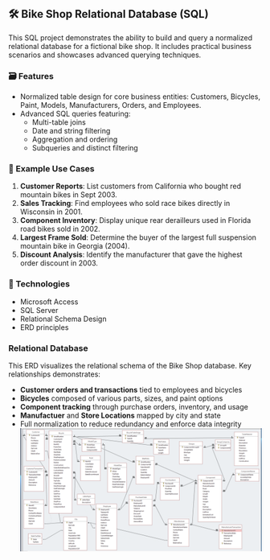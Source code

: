 ## 🛠️ Bike Shop Relational Database (SQL)

This SQL project demonstrates the ability to build and query a normalized relational database for a fictional bike shop. It includes practical business scenarios and showcases advanced querying techniques.

### 🗃️ Features

- Normalized table design for core business entities: Customers, Bicycles, Paint, Models, Manufacturers, Orders, and Employees.
- Advanced SQL queries featuring:
  - Multi-table joins
  - Date and string filtering
  - Aggregation and ordering
  - Subqueries and distinct filtering

### 🧠 Example Use Cases

1. **Customer Reports**: List customers from California who bought red mountain bikes in Sept 2003.
2. **Sales Tracking**: Find employees who sold race bikes directly in Wisconsin in 2001.
3. **Component Inventory**: Display unique rear derailleurs used in Florida road bikes sold in 2002.
4. **Largest Frame Sold**: Determine the buyer of the largest full suspension mountain bike in Georgia (2004).
5. **Discount Analysis**: Identify the manufacturer that gave the highest order discount in 2003.

### 📄 Technologies

- Microsoft Access
- SQL Server
- Relational Schema Design
- ERD principles

### Relational Database
This ERD visualizes the relational schema of the Bike Shop database.
Key relationships demonstrates:
- **Customer orders and transactions** tied to employees and bicycles
- **Bicycles** composed of various parts, sizes, and paint options
- **Component tracking** through purchase orders, inventory, and usage
- **Manufactuer** and **Store Locations** mapped by city and state
- Full normalization to reduce redundancy and enforce data integrity
![Relational Database](Bike_ERD.png)
